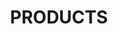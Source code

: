 ---
title         : " PRODUCTS"
backgroundImage  : "/images/diebold-img/gold-ring-tool-holders.jpg"
---